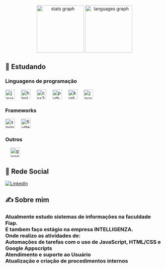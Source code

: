 ###

<div align="center">
  <img src="https://github-readme-stats.vercel.app/api?username=vitoravellar&hide_title=false&hide_rank=false&show_icons=true&include_all_commits=true&count_private=true&disable_animations=false&theme=dracula&locale=en&hide_border=false" height="150" alt="stats graph"  />
  <img src="https://github-readme-stats.vercel.app/api/top-langs?username=vitoravellar&locale=en&hide_title=false&layout=compact&card_width=320&langs_count=5&theme=dracula&hide_border=false" height="150" alt="languages graph"  />
</div>

###


## 📖 Estudando


<div align="left">
  <h3>Linguagens de programação</h3>
  
  <img src="https://cdn.jsdelivr.net/gh/devicons/devicon/icons/javascript/javascript-original.svg" height="30" alt="javascript logo"  />
  <img width="12" />
  <img src="https://cdn.jsdelivr.net/gh/devicons/devicon/icons/html5/html5-original.svg" height="30" alt="html5 logo"  />
  <img width="12" />
  <img src="https://cdn.jsdelivr.net/gh/devicons/devicon/icons/css3/css3-original.svg" height="30" alt="css3 logo"  />
  <img width="12" />
  <img src="https://cdn.jsdelivr.net/gh/devicons/devicon/icons/python/python-original.svg" height="30" alt="python logo"  />
  <img width="12" />
  <img src="https://cdn.jsdelivr.net/gh/devicons/devicon@latest/icons/kotlin/kotlin-original.svg" height="30" alt="kotlin logo" />
  <img width="12" />
  <img src="https://cdn.jsdelivr.net/gh/devicons/devicon@latest/icons/java/java-original-wordmark.svg" height="30" alt="java logo"/>
  <img width="12" />
  
  <h3>Frameworks</h3>
  <img src="https://cdn.jsdelivr.net/gh/devicons/devicon@latest/icons/spring/spring-original.svg" height="30" alt="springboot logo"/>
  <img width="12" />
  <img src="https://cdn.jsdelivr.net/gh/devicons/devicon@latest/icons/flutter/flutter-original.svg" height="30" alt="flutter logo"/>
  
  <h3>Outros</h3>
  <img width="12" />
  <img src="https://cdn.jsdelivr.net/gh/devicons/devicon@latest/icons/googlecloud/googlecloud-original.svg" height="30" alt="google cloud logo"/>    
</div>


## 🔗 Rede Social

[![LinkedIn](https://img.shields.io/badge/LinkedIn-0077B5?style=for-the-badge&logo=linkedin&logoColor=white)](https://www.linkedin.com/in/vitor-avellar/)

<div align="left">

</div>

## ✍️ Sobre mim
<h3 align="left">Atualmente estudo sistemas de informações na faculdade Fiap.<br>
E tambem faço estágio na empresa INTELLIGENZA.<br>
Onde realizo as atividades de:<br> Automações de tarefas com o uso de JavaScript, HTML/CSS e Google Appscripts <br>
Atendimento e suporte ao Usuário <br>
Atualização e criação de procedimentos internos
</h3>
